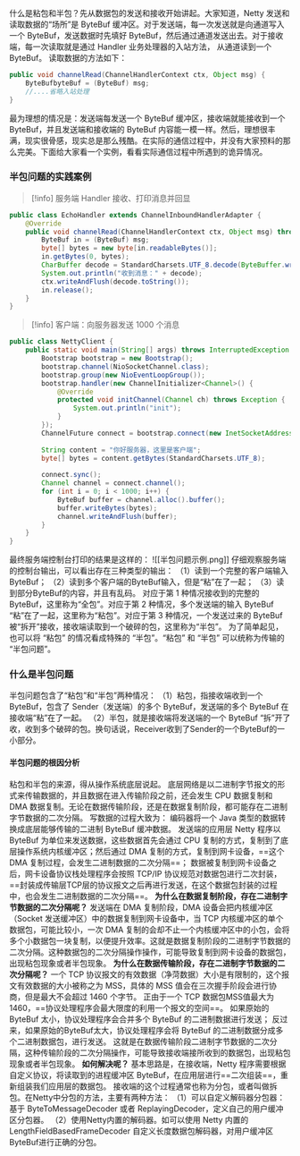 什么是粘包和半包？先从数据包的发送和接收开始讲起。大家知道，Netty 发送和读取数据的“场所”是 ByteBuf 缓冲区。对于发送端，每一次发送就是向通道写入一个 ByteBuf，发送数据时先填好 ByteBuf，然后通过通道发送出去。对于接收端，每一次读取就是通过 Handler 业务处理器的入站方法，
从通道读到一个 ByteBuf。
读取数据的方法如下：
```java
public void channelRead(ChannelHandlerContext ctx, Object msg) {
	ByteBufbyteBuf = (ByteBuf) msg;
	//....省略入站处理
}
```
最为理想的情况是：发送端每发送一个 ByteBuf 缓冲区，接收端就能接收到一个 ByteBuf，并且发送端和接收端的 ByteBuf 内容能一模一样。然后，理想很丰满，现实很骨感，现实总是那么残酷。在实际的通信过程中，并没有大家预料的那么完美。下面给大家看一个实例，看看实际通信过程中所遇到的诡异情况。
### 半包问题的实践案例
>[!info] 服务端 Handler 接收、打印消息并回显
```java
public class EchoHandler extends ChannelInboundHandlerAdapter {  
    @Override  
    public void channelRead(ChannelHandlerContext ctx, Object msg) throws Exception {  
        ByteBuf in = (ByteBuf) msg;  
        byte[] bytes = new byte[in.readableBytes()];  
        in.getBytes(0, bytes);  
        CharBuffer decode = StandardCharsets.UTF_8.decode(ByteBuffer.wrap(bytes));  
        System.out.println("收到消息：" + decode);  
        ctx.writeAndFlush(decode.toString());  
        in.release();  
    }  
}
```

>[!info] 客户端：向服务器发送 1000 个消息
```java
public class NettyClient {  
    public static void main(String[] args) throws InterruptedException {  
        Bootstrap bootstrap = new Bootstrap();  
        bootstrap.channel(NioSocketChannel.class);  
        bootstrap.group(new NioEventLoopGroup());  
        bootstrap.handler(new ChannelInitializer<Channel>() {  
            @Override  
            protected void initChannel(Channel ch) throws Exception {  
                System.out.println("init");  
            }  
        });  
        ChannelFuture connect = bootstrap.connect(new InetSocketAddress("127.0.0.1", 8080));  
  
        String content = "你好服务器，这里是客户端";  
        byte[] bytes = content.getBytes(StandardCharsets.UTF_8);  
  
        connect.sync();  
        Channel channel = connect.channel();  
        for (int i = 0; i < 1000; i++) {  
            ByteBuf buffer = channel.alloc().buffer();  
            buffer.writeBytes(bytes);  
            channel.writeAndFlush(buffer);  
        }  
    }  
}
```

最终服务端控制台打印的结果是这样的：
![[半包问题示例.png]]
仔细观察服务端的控制台输出，可以看出存在三种类型的输出：
	（1）读到一个完整的客户端输入ByteBuf；
	（2）读到多个客户端的ByteBuf输入，但是“粘”在了一起；
	（3）读到部分ByteBuf的内容，并且有乱码。
对应于第 1 种情况接收到的完整的 ByteBuf，这里称为“全包”。对应于第 2 种情况，多个发送端的输入 ByteBuf “粘”在了一起，这里称为“粘包”。对应于第 3 种情况，一个发送过来的 ByteBuf 被“拆开”接收，接收端读取到一个破碎的包，这里称为“半包”。
为了简单起见，也可以将 “粘包” 的情况看成特殊的 “半包”。“粘包” 和 “半包” 可以统称为传输的 “半包问题”。
### 什么是半包问题
半包问题包含了“粘包”和“半包”两种情况：
（1）粘包，指接收端收到一个 ByteBuf，包含了 Sender（发送端）的多个 ByteBuf，发送端的多个 ByteBuf 在接收端“粘”在了一起。
（2）半包，就是接收端将发送端的一个 ByteBuf “拆”开了收，收到多个破碎的包。换句话说，Receiver收到了Sender的一个ByteBuf的一小部分。
#### 半包问题的根因分析
粘包和半包的来源，得从操作系统底层说起。
底层网络是以二进制字节报文的形式来传输数据的，并且数据在进入传输阶段之前，还会发生 CPU 数据复制和 DMA 数据复制。无论在数据传输阶段，还是在数据复制阶段，都可能存在二进制字节数据的二次分隔。
写数据的过程大致为：
	编码器将一个 Java 类型的数据转换成底层能够传输的二进制 ByteBuf 缓冲数据。
	发送端的应用层 Netty 程序以 ByteBuf 为单位来发送数据，这些数据首先会通过 CPU 复制的方式，复制到了底层操作系统内核缓冲区；然后通过 DMA 复制的方式，复制到网卡设备，==这个 DMA 复制过程，会发生二进制数据的二次分隔==；
	数据被复制到网卡设备之后，网卡设备协议栈处理程序会按照 TCP/IP 协议规范对数据包进行二次封装，==封装成传输层TCP层的协议报文之后再进行发送，在这个数据包封装的过程中，也会发生二进制数据的二次分隔==。
**为什么在数据复制阶段，存在二进制字节数据的二次分隔呢？**
发送端在 DMA 复制阶段，DMA 设备会把内核缓冲区（Socket 发送缓冲区）中的数据复制到网卡设备中，当 TCP 内核缓冲区的单个数据包，可能比较小，一次 DMA 复制的会却不止一个内核缓冲区中的小包，会将多个小数据包一块复制，以便提升效率。这就是数据复制阶段的二进制字节数据的二次分隔。这种数据包的二次分隔操作操作，可能导致复制到网卡设备的数据包，出现粘包现象或者半包现象。
**为什么在数据传输阶段，存在二进制字节数据的二次分隔呢？**
一个 TCP 协议报文的有效数据（净菏数据）大小是有限制的，这个报文有效数据的大小被称之为 MSS，具体的 MSS 值会在三次握手阶段会进行协商，但是最大不会超过 1460 个字节。
正由于一个 TCP 数据包MSS值最大为 1460，==协议处理程序会最大限度的利用一个报文的空间==。
	如果原始的 ByteBuf 太小，协议处理程序会合并多个 ByteBuf 的二进制数据进行发送；
	反过来，如果原始的ByteBuf太大，协议处理程序会将 ByteBuf 的二进制数据分成多个二进制数据包，进行发送。
这就是在数据传输阶段二进制字节数据的二次分隔，这种传输阶段的二次分隔操作，可能导致接收端接所收到的数据包，出现粘包现象或者半包现象。
**如何解决呢？**
基本思路是，在接收端，Netty 程序需要根据自定义协议，将读取到的进程缓冲区 ByteBuf，在应用层进行==二次组装==，重新组装我们应用层的数据包。
接收端的这个过程通常也称为分包，或者叫做拆包。在Netty中分包的方法，主要有两种方法：
	（1）可以自定义解码器分包器：基于 ByteToMessageDecoder 或者 ReplayingDecoder，定义自己的用户缓冲区分包器。
	（2）使用Netty内置的解码器。如可以使用 Netty 内置的 LengthFieldBasedFrameDecoder 自定义长度数据包解码器，对用户缓冲区ByteBuf进行正确的分包。
